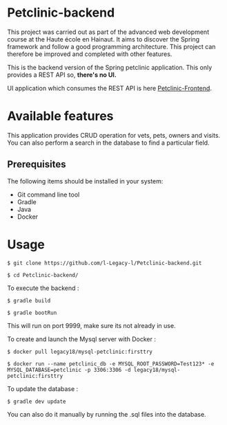 # Petclinic-backend

This project was carried out as part of the advanced web development course at the Haute école en Hainaut. It aims to discover the Spring framework and follow a good programming architecture. This project can therefore be improved and completed with other features.

This is the backend version of the Spring petclinic application. 
This only provides a REST API so, **there's no UI.** 

UI application which consumes the REST API is here [Petclinic-Frontend](https://github.com/xorob0/Petclinic-Frontend).

# Available features

This application provides CRUD operation for vets, pets, owners and visits.
You can also perform a search in the database to find a particular field.

## Prerequisites
The following items should be installed in your system:
* Git command line tool
* Gradle
* Java
* Docker

# Usage

`$ git clone https://github.com/l-Legacy-l/Petclinic-backend.git`

`$ cd Petclinic-backend/`

To execute the backend :

`$ gradle build`

`$ gradle bootRun`

This will run on port 9999, make sure its not already in use.


To create and launch the Mysql server with Docker :

`$ docker pull legacy18/mysql-petclinic:firsttry`

`$ docker run --name petclinic_db -e MYSQL_ROOT_PASSWORD=Test123* -e MYSQL_DATABASE=petclinic -p 3306:3306 -d legacy18/mysql-petclinic:firsttry`

To update the database :

`$ gradle dev update` 

You can also do it manually by running the .sql files into the database.